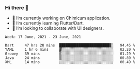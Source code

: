 ### Hi there 👋

<!--
**devcat37/devcat37** is a ✨ _special_ ✨ repository because its `README.md` (this file) appears on your GitHub profile.-->


- 🔭 I’m currently working on Chimicum application.
- 🌱 I’m currently learning Flutter/Dart.
- 👯 I’m looking to collaborate with UI designers.
<!-- - 🤔 I’m looking for help with ... -->

<!--START_SECTION:waka-->
```text
Week: 17 June, 2021 - 23 June, 2021

Dart     47 hrs 28 mins  ███████████████████████▓░   94.45 % 
YAML     1 hr 6 mins     ▓░░░░░░░░░░░░░░░░░░░░░░░░   02.20 % 
Groovy   39 mins         ▒░░░░░░░░░░░░░░░░░░░░░░░░   01.29 % 
Java     24 mins         ▒░░░░░░░░░░░░░░░░░░░░░░░░   00.80 % 
XML      14 mins         ░░░░░░░░░░░░░░░░░░░░░░░░░   00.49 % 
```
<!--END_SECTION:waka-->
